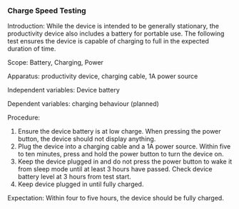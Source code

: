 ### Charge Speed Testing
Introduction: While the device is intended to be generally stationary, the productivity device also includes a battery for portable use. The following test ensures the device is capable of charging to full in the expected duration of time.

Scope: Battery, Charging, Power

Apparatus: productivity device, charging cable, 1A power source

Independent variables: Device battery

Dependent variables: charging behaviour (planned)

Procedure:

1. Ensure the device battery is at low charge. When pressing the power button, the device should not display anything.
2. Plug the device into a charging cable and a 1A power source. Within five to ten minutes, press and hold the power button to turn the device on. 
3. Keep the device plugged in and do not press the power button to wake it from sleep mode until at least 3 hours have passed. Check device battery level at 3 hours from test start.
4. Keep device plugged in until fully charged.

Expectation: Within four to five hours, the device should be fully charged. 
